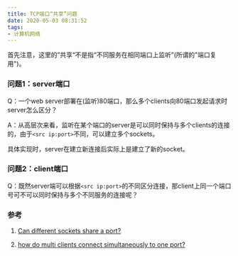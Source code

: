 ```yaml
---
title: TCP端口“共享”问题
date: 2020-05-03 08:31:52
tags:
- 计算机网络
---
```


首先注意，这里的”共享“不是指“不同服务在相同端口上监听”(所谓的"端口复用")。

### 问题1：server端口

Q：一个web server部署在(监听)80端口，那么多个clients向80端口发起请求时server怎么区分？

A：从高层次来看，监听在某个端口的server是可以同时保持与多个clients的连接的，由于`<src ip:port>`不同，可以建立多个sockets。



具体实现时，server在建立新连接后实际上是建立了新的socket。

### 问题2：client端口

Q：既然server端可以根据`<src ip:port>`的不同区分连接，那client上同一个端口号可不可以同时保持与多个不同服务的连接呢？

### 参考

1. [Can different sockets share a port?](https://stackoverflow.com/questions/11129212/tcp-can-two-different-sockets-share-a-port/11129641#)

2. [how do multi clients connect simultaneously to one port?](https://stackoverflow.com/questions/3329641/how-do-multiple-clients-connect-simultaneously-to-one-port-say-80-on-a-server)